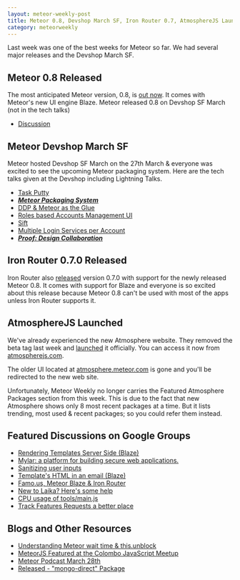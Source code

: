 ```yaml
---
layout: meteor-weekly-post
title: Meteor 0.8, Devshop March SF, Iron Router 0.7, AtmosphereJS Launch & More
category: meteorweekly
---
```


Last week was one of the best weeks for Meteor so far. We had several major releases and the Devshop March SF.

## Meteor 0.8 Released 

The most anticipated Meteor version, 0.8, is [out now](https://www.meteor.com/blog/2014/03/27/meteor-080-introducing-blaze). It comes with Meteor's new UI engine Blaze. Meteor released 0.8 on Devshop SF March (not in the tech talks)

* [Discussion](https://groups.google.com/forum/#!topic/meteor-talk/8kGirzHqZDA)

## Meteor Devshop March SF

Meteor hosted Devshop SF March on the 27th March & everyone was excited to see the upcoming Meteor packaging system. Here are the tech talks given at the Devshop including Lightning Talks. 

* [Task Putty](http://www.youtube.com/watch?v=RWhbjQ7GeQw&feature=share&t=18m)
* [_**Meteor Packaging System**_](http://www.youtube.com/watch?v=RWhbjQ7GeQw&feature=share&t=47m56s)
* [DDP & Meteor as the Glue](http://www.youtube.com/watch?v=RWhbjQ7GeQw&feature=share&t=1h18m10s)
* [Roles based Accounts Management UI](http://www.youtube.com/watch?v=RWhbjQ7GeQw&feature=share&t=1h22m47s)
* [Sift](http://www.youtube.com/watch?v=RWhbjQ7GeQw&feature=share&t=1h25m55s)
* [Multiple Login Services per Account](http://www.youtube.com/watch?v=RWhbjQ7GeQw&feature=share&t=1h31m4s)
* [_**Proof: Design Collaboration**_](http://www.youtube.com/watch?v=RWhbjQ7GeQw&feature=share&t=1h36m57s)

## Iron Router 0.7.0 Released

Iron Router also [released](https://groups.google.com/forum/#!topic/meteor-talk/5AWS4M4eza8) version 0.7.0 with support for the newly released Meteor 0.8. It comes with support for Blaze and everyone is so excited about this release because Meteor 0.8 can't be used with most of the apps unless Iron Router supports it.

## AtmosphereJS Launched

We've already experienced the new Atmosphere website. They removed the beta tag last week and [launched](http://us3.campaign-archive1.com/?u=4eaab348037bea8afae9acd5f&id=7077e6c631&e=02102ec270) it officially. You can access it now from [atmospherejs.com](http://atmospherejs.com). 

The older UI located at [atmosphere.meteor.com](http://atmosphere.meteor.com) is gone and you'll be redirected to the new web site. 

Unfortunately, Meteor Weekly no longer carries the Featured Atmosphere Packages section from this week. This is due to the fact that new Atmosphere shows only 8 most recent packages at a time. But it lists trending, most used & recent packages; so you could refer them instead.

## Featured Discussions on Google Groups

* [Rendering Templates Server Side (Blaze)](https://groups.google.com/forum/#!topic/meteor-talk/T5tLyezaw7E)
* [Mylar: a platform for building secure web applications.](https://groups.google.com/forum/#!topic/meteor-talk/yJuLfKx_W50)
* [Sanitizing user inputs](https://groups.google.com/forum/#!topic/meteor-talk/ZLEzhVMZT0s)
* [Template's HTML in an email (Blaze)](https://groups.google.com/forum/#!topic/meteor-talk/xcnBwTE6d7k)
* [Famo.us, Meteor Blaze & Iron Router](https://groups.google.com/forum/#!topic/meteor-talk/WyaqcEwVnHw)
* [New to Laika? Here's some help](https://groups.google.com/forum/#!topic/meteor-talk/nzKRT80QZ9A)
* [CPU usage of tools/main.js](https://groups.google.com/forum/#!topic/meteor-core/z4by8audkVw)
* [Track Features Requests a better place](https://groups.google.com/forum/#!topic/meteor-core/ST0sEs-7MJw)

## Blogs and Other Resources

* [Understanding Meteor wait time & this.unblock](http://meteorhacks.com/understanding-meteor-wait-time-and-this-unblock.html)
* [MeteorJS Featured at the Colombo JavaScript Meetup](http://readme.lk/colombo-javascript-meetup-fourth/)
* [Meteor Podcast March 28th](http://www.meteorpodcast.com/2014/03/28/episode-12-march-28th-2014/)
* [Released - "mongo-direct" Package](http://www.aaronthorp.com/meteor-js-released-mongo-direct-package/)